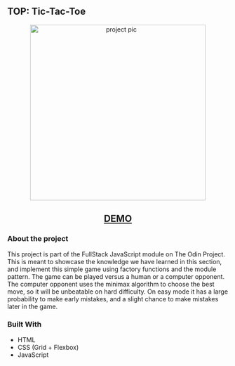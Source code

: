 ## TOP: Tic-Tac-Toe

<p align="center">
  <img src="https://i.imgur.com/PqreBRJ.png" width="400" alt="project pic">
</p>
<h2 align="center">
<a href="https://mmackz.github.io/tictactoe/">DEMO</a>
</h2>

### About the project

This project is part of the FullStack JavaScript module on The Odin Project. This is meant to showcase the knowledge we have learned in this section, 
and implement this simple game using factory functions and the module pattern. The game can be played versus a human or a computer opponent.
The computer opponent uses the minimax algorithm to choose the best move, so it will be unbeatable on hard difficulty. On easy mode it has a large probability
to make early mistakes, and a slight chance to make mistakes later in the game.

### Built With

* HTML
* CSS (Grid + Flexbox)
* JavaScript
